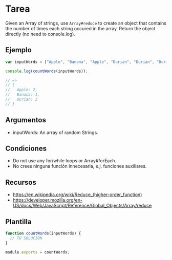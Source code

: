 # Tarea

Given an Array of strings, use `Array#reduce` to create an object that contains the number of times each string occured in the array. Return the object directly (no need to console.log).

## Ejemplo

```js
var inputWords = ["Apple", "Banana", "Apple", "Durian", "Durian", "Durian"];

console.log(countWords(inputWords));

// =>
// {
//   Apple: 2,
//   Banana: 1,
//   Durian: 3
// }
```

## Argumentos

- inputWords: An array of random Strings.

## Condiciones

- Do not use any for/while loops or Array#forEach.
- No crees ninguna función innecesaria, e.j. funciones auxiliares.

## Recursos

- https://en.wikipedia.org/wiki/Reduce_(higher-order_function)
- https://developer.mozilla.org/en-US/docs/Web/JavaScript/Reference/Global_Objects/Array/reduce

## Plantilla

```js
function countWords(inputWords) {
  // TU SOLUCIÓN
}

module.exports = countWords;
```
